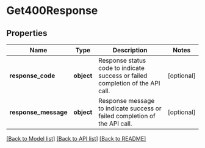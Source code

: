 # Get400Response


## Properties
Name | Type | Description | Notes
------------ | ------------- | ------------- | -------------
**response_code** | **object** | Response status code to indicate success or failed completion of the API call. | [optional] 
**response_message** | **object** | Response message to indicate success or failed completion of the API call. | [optional] 

[[Back to Model list]](../README.md#documentation-for-models) [[Back to API list]](../README.md#documentation-for-api-endpoints) [[Back to README]](../README.md)


